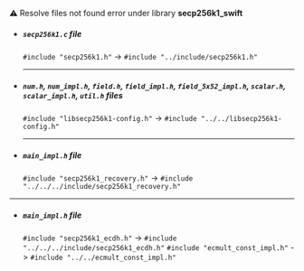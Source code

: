 ⚠️ Resolve files not found error under library **secp256k1_swift**

- ##### `secp256k1.c` file
  ```#include "secp256k1.h"``` -> ```#include "../include/secp256k1.h"```
  
  ---
  
- ##### `num.h`, `num_impl.h`, `field.h`, `field_impl.h`, `field_5x52_impl.h`, `scalar.h`, `scalar_impl.h`, `util.h` files
	```#include "libsecp256k1-config.h"``` -> ```#include "../../libsecp256k1-config.h"```
    
    ---
    
- ##### `main_impl.h` file
	```#include "secp256k1_recovery.h"``` -> ```#include "../../../include/secp256k1_recovery.h"```
    
---

- ##### `main_impl.h` file
    ```#include "secp256k1_ecdh.h"``` -> ```#include "../../../include/secp256k1_ecdh.h"```
    ```#include "ecmult_const_impl.h"``` -> ```#include "../../ecmult_const_impl.h"```